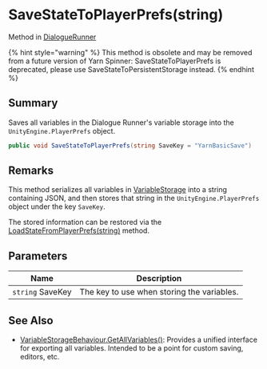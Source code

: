 # SaveStateToPlayerPrefs(string)

Method in [DialogueRunner](yarn.unity.dialoguerunner.md)

{% hint style="warning" %}
This method is obsolete and may be removed from a future version of Yarn Spinner: SaveStateToPlayerPrefs is deprecated, please use SaveStateToPersistentStorage instead.
{% endhint %}

## Summary

Saves all variables in the Dialogue Runner's variable storage into the `UnityEngine.PlayerPrefs` object.

```csharp
public void SaveStateToPlayerPrefs(string SaveKey = "YarnBasicSave")
```

## Remarks

This method serializes all variables in [VariableStorage](yarn.unity.dialoguerunner.variablestorage.md) into a string containing JSON, and then stores that string in the `UnityEngine.PlayerPrefs` object under the key `SaveKey`.

The stored information can be restored via the [LoadStateFromPlayerPrefs(string)](yarn.unity.dialoguerunner.loadstatefromplayerprefs.md) method.

## Parameters

| Name             | Description                                |
| ---------------- | ------------------------------------------ |
| `string` SaveKey | The key to use when storing the variables. |

## See Also

* [VariableStorageBehaviour.GetAllVariables()](yarn.unity.variablestoragebehaviour.getallvariables.md): Provides a unified interface for exporting all variables. Intended to be a point for custom saving, editors, etc.
